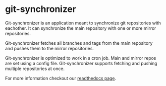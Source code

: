 # git-synchronizer

Git-synchronizer is an application meant to synchronize git repositories with eachother. It can synchronize the main repository with one or more mirror repositories.

Git-synchronizer fetches all branches and tags from the main repository and pushes them to the mirror repositories.

Git-synchronizer is optimized to work in a cron job. Main and mirror repos are set using a config file. Git-synchronizer supports fetching and pushing multiple repositories at once.

For more information checkout our [readthedocs page](https://git-synchronizer.readthedocs.io/).

